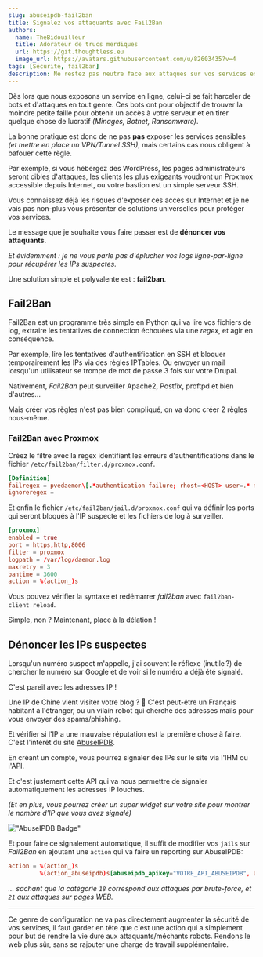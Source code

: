 ```yaml
---
slug: abuseipdb-fail2ban
title: Signalez vos attaquants avec Fail2Ban
authors:
  name: TheBidouilleur
  title: Adorateur de trucs merdiques
  url: https://git.thoughtless.eu
  image_url: https://avatars.githubusercontent.com/u/82603435?v=4
tags: [Sécurité, fail2ban]
description: Ne restez pas neutre face aux attaques sur vos services exposés. Signalez chacune des IPs suspectes à partir de Fail2Ban et rendez le web un peu plus sûr chaque jour.
---
```


Dès lors que nous exposons un service en ligne, celui-ci se fait harceler de bots et d'attaques en tout genre. 
Ces bots ont pour objectif de trouver la moindre petite faille pour obtenir un accès à votre serveur et en tirer quelque chose de lucratif *(Minages, Botnet, Ransomware)*. 

La bonne pratique est donc de ne pas **pas** exposer les services sensibles *(et mettre en place un VPN/Tunnel SSH)*, mais certains cas nous obligent à bafouer cette règle.

Par exemple, si vous hébergez des WordPress, les pages administrateurs seront cibles d'attaques, les clients les plus exigeants voudront un Proxmox accessible depuis Internet, ou votre bastion est un simple serveur SSH.

Vous connaissez déjà les risques d'exposer ces accès sur Internet et je ne vais pas non-plus vous présenter de solutions universelles pour protéger vos services. 

Le message que je souhaite vous faire passer est de **dénoncer vos attaquants**.

*Et évidemment : je ne vous parle pas d'éplucher vos logs ligne-par-ligne pour récupérer les IPs suspectes.*

Une solution simple et polyvalente est : **fail2ban**.

## Fail2Ban 

Fail2Ban est un programme très simple en Python qui va lire vos fichiers de log, extraire les tentatives de connection échouées via une *regex*, et agir en conséquence.

Par exemple, lire les tentatives d'authentification en SSH et bloquer temporairement les IPs via des règles IPTables. Ou envoyer un mail lorsqu'un utilisateur se trompe de mot de passe 3 fois sur votre Drupal.

Nativement, *Fail2Ban* peut surveiller Apache2, Postfix, proftpd et bien d'autres... 

Mais créer vos règles n'est pas bien compliqué, on va donc créer 2 règles nous-même. 

### Fail2Ban avec Proxmox

Créez le filtre avec la regex identifiant les erreurs d'authentifications dans le fichier `/etc/fail2ban/filter.d/proxmox.conf`.
```conf
[Definition]
failregex = pvedaemon\[.*authentication failure; rhost=<HOST> user=.* msg=.*
ignoreregex =
```

Et enfin le fichier `/etc/fail2ban/jail.d/proxmox.conf` qui va définir les ports qui seront bloqués à l'IP suspecte et les fichiers de log à surveiller.
```conf
[proxmox]
enabled = true
port = https,http,8006
filter = proxmox
logpath = /var/log/daemon.log
maxretry = 3
bantime = 3600
action = %(action_)s
```

Vous pouvez vérifier la syntaxe et redémarrer *fail2ban* avec `fail2ban-client reload`.

Simple, non ? Maintenant, place à la délation ! 

## Dénoncer les IPs suspectes

Lorsqu'un numéro suspect m'appelle, j'ai souvent le réflexe (inutile ?) de chercher le numéro sur Google et de voir si le numéro a déjà été signalé.

C'est pareil avec les adresses IP ! 

Une IP de Chine vient visiter votre blog ? 👀 C'est peut-être un Français habitant à l'étranger, ou un vilain robot qui cherche des adresses mails pour vous envoyer des spams/phishing.

Et vérifier si l'IP a une mauvaise réputation est la première chose à faire. C'est l'intérêt du site [AbuseIPDB](https://www.abuseipdb.com).

En créant un compte, vous pourrez signaler des IPs sur le site via l'IHM ou l'API.

Et c'est justement cette API qui va nous permettre de signaler automatiquement les adresses IP louches.

*(Et en plus, vous pourrez créer un super widget sur votre site pour montrer le nombre d'IP que vous avez signalé)*

!["AbuseIPDB Badge"](https://www.abuseipdb.com/contributor/106797.svg)


Et pour faire ce signalement automatique, il suffit de modifier vos `jails` sur *Fail2Ban* en ajoutant une `action` qui va faire un reporting sur AbuseIPDB: 
```conf
action = %(action_)s
         %(action_abuseipdb)s[abuseipdb_apikey="VOTRE_API_ABUSEIPDB", abuseipdb_category="18,21"]
```

*... sachant que la catégorie `18` correspond aux attaques par brute-force, et `21` aux attaques sur pages WEB.* 

---

Ce genre de configuration ne va pas directement augmenter la sécurité de vos services, il faut garder en tête que c'est une action qui a simplement pour but de rendre la vie dure aux attaquants/méchants robots. Rendons le web plus sûr, sans se rajouter une charge de travail supplémentaire.